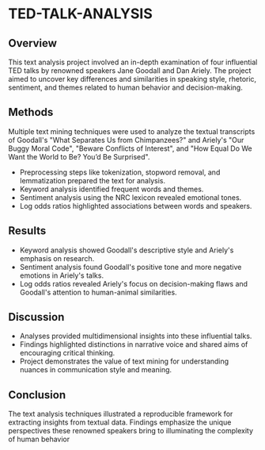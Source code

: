 # TED-TALK-ANALYSIS
## Overview
This text analysis project involved an in-depth examination of four influential TED talks by renowned speakers Jane Goodall and Dan Ariely. The project aimed to uncover key differences and similarities in speaking style, rhetoric, sentiment, and themes related to human behavior and decision-making.

## Methods
Multiple text mining techniques were used to analyze the textual transcripts of Goodall's "What Separates Us from Chimpanzees?" and Ariely's "Our Buggy Moral Code", "Beware Conflicts of Interest", and "How Equal Do We Want the World to Be? You’d Be Surprised".

- Preprocessing steps like tokenization, stopword removal, and lemmatization prepared the text for analysis.
- Keyword analysis identified frequent words and themes.
- Sentiment analysis using the NRC lexicon revealed emotional tones.
- Log odds ratios highlighted associations between words and speakers.
  
## Results
- Keyword analysis showed Goodall's descriptive style and Ariely's emphasis on research.
- Sentiment analysis found Goodall's positive tone and more negative emotions in Ariely's talks.
- Log odds ratios revealed Ariely's focus on decision-making flaws and Goodall's attention to human-animal similarities.
  
## Discussion
- Analyses provided multidimensional insights into these influential talks.
- Findings highlighted distinctions in narrative voice and shared aims of encouraging critical thinking.
- Project demonstrates the value of text mining for understanding nuances in communication style and meaning.
## Conclusion
The text analysis techniques illustrated a reproducible framework for extracting insights from textual data. Findings emphasize the unique perspectives these renowned speakers bring to illuminating the complexity of human behavior
